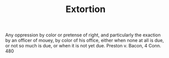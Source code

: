 ---
title: Extortion
letter: E
permalink: "/definitions/bld-extortion.html"
body: Any oppression by color or pretense of right, and particularly the exaction
  by an officer of mouey, by color of his office, either when none at all is due,
  or not so much is due, or when it is not yet due. Preston v. Bacon, 4 Conn. 480
published_at: '2018-07-07'
source: Black's Law Dictionary 2nd Ed (1910)
layout: post
---